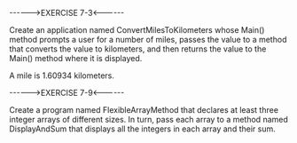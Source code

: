 ------>EXERCISE 7-3<------

Create an application named ConvertMilesToKilometers whose Main() method prompts a user for a number of miles, passes the value to a method that converts the value to kilometers, and then returns the value to the Main() method where it is displayed.

A mile is 1.60934 kilometers.

------>EXERCISE 7-9<------

Create a program named FlexibleArrayMethod that declares at least three integer arrays of different sizes. In turn, pass each array to a method named DisplayAndSum that displays all the integers in each array and their sum.